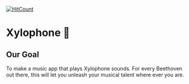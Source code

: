 [![HitCount](http://hits.dwyl.com/singhakashkumar/xylophone-flutter.svg)](http://hits.dwyl.com/singhakashkumar/xylophone-flutter)
# Xylophone 🎹

## Our Goal

 To make a music app that plays Xylophone sounds. For every Beethoven out there, this will let you unleash your musical talent where ever you are. 

